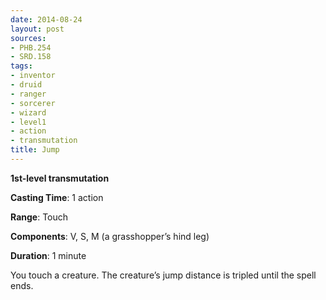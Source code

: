 ```yaml
---
date: 2014-08-24
layout: post
sources:
- PHB.254
- SRD.158
tags:
- inventor
- druid
- ranger
- sorcerer
- wizard
- level1
- action
- transmutation
title: Jump
---
```


**1st-level transmutation**

**Casting Time**: 1 action

**Range**: Touch

**Components**: V, S, M (a grasshopper’s hind leg)

**Duration**: 1 minute

You touch a creature. The creature’s jump distance is tripled until the spell ends.

